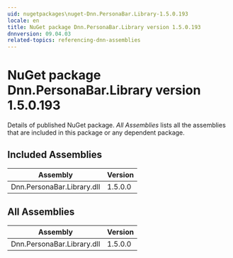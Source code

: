 ```yaml
---
uid: nugetpackages\nuget-Dnn.PersonaBar.Library-1.5.0.193
locale: en
title: NuGet package Dnn.PersonaBar.Library version 1.5.0.193
dnnversion: 09.04.03
related-topics: referencing-dnn-assemblies
---
```


# NuGet package Dnn.PersonaBar.Library version 1.5.0.193
Details of published NuGet package.
*All Assemblies* lists all the assemblies that are included in this package or any dependent package.

## Included Assemblies

|Assembly|Version|
|---|---|
|Dnn.PersonaBar.Library.dll|1.5.0.0|

## All Assemblies

|Assembly|Version|
|---|---|
|Dnn.PersonaBar.Library.dll|1.5.0.0|

